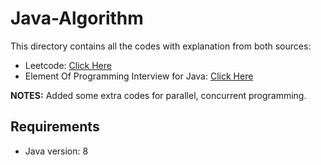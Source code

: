 # Java-Algorithm
This directory contains all the codes with explanation from both sources:
- Leetcode: [Click Here](https://leetcode.com)
- Element Of Programming Interview for Java: [Click Here](http://elementsofprogramminginterviews.com/)

**NOTES:**
Added some extra codes for parallel, concurrent programming.

## Requirements
- Java version: 8
